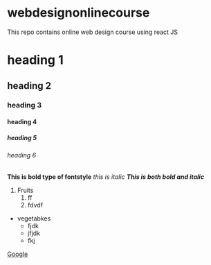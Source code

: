 # webdesignonlinecourse
This repo contains online web design course using react JS
# heading 1
## heading 2
### heading 3
#### heading 4
##### heading 5
###### heading 6

**This is bold type of fontstyle**
*this is italic*
***This is both bold and italic***

1. Fruits
    1. ff
    2. fdvdf
  
  
  
* vegetabkes
    * fjdk
    * jfjdk
    *  fkj

[Google](https://www.google.com/)
